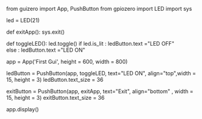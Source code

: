 from guizero import App, PushButton
from gpiozero import LED
import sys

led = LED(21)

def exitApp():
    sys.exit()
    
def toggleLED():
    led.toggle()
    if led.is_lit :
        ledButton.text ="LED OFF"    
    else :
        ledButton.text ="LED ON"    
    
app = App('First Gui', height = 600, width = 800)

ledButton = PushButton(app, toggleLED, text="LED ON", align="top",width = 15, height = 3)
ledButton.text_size = 36

exitButton = PushButton(app, exitApp, text="Exit", align="bottom" , width = 15, height = 3)
exitButton.text_size = 36

app.display()
